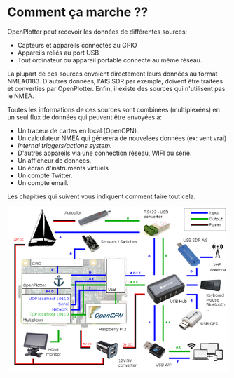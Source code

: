 # Comment ça marche ??

OpenPlotter peut recevoir les données de différentes sources:

* Capteurs et appareils connectés au GPIO
* Appareils reliés au port USB
* Tout ordinateur ou appareil portable connecté au même réseau.

La plupart de ces sources envoient directement leurs données au format NMEA0183. D'autres données, l'AIS SDR par exemple, doivent être traitées et converties par OpenPlotter. Enfin, il existe des sources qui n'utilisent pas le NMEA.

Toutes les informations de ces sources sont combinées (multiplexées) en un seul flux de données qui peuvent être envoyées à:

* Un traceur de cartes en local (OpenCPN).
* Un calculateur NMEA qui génerera de nouvelees données (ex: vent vrai)
* *Internal triggers/actions system.*
* D'autres appareils via une connection réseau, WIFI ou série.
* Un afficheur de données.
* Un écran d'instruments virtuels
* Un compte Twitter.
* Un compte email.

Les chapitres qui suivent vous indiquent comment faire tout cela.

![](../en/diagram.png)

